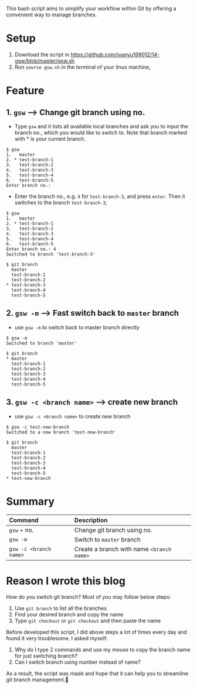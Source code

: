 [comment]: <> (Title: Script for Easy Git Branch Management)
[comment]: <> (Sub-title: Custom function which simplifies switching branch, create branch and branch navigation)

 This bash script aims to simplify your workflow within Git by offering a convenient way to manage branches.

# Setup
1. Download the script in https://github.com/ivanyu199012/14-gsw/blob/master/gsw.sh
2. Run `source gsw.sh` in the terminal of your linux machine,

# Feature

## 1. `gsw` --> Change git branch using no.
- Type `gsw` and it lists all available local branches and ask you to input the branch no., which you would like to switch to. Note that branch marked with * is your current branch.

```console
$ gsw
1.   master
2. * test-branch-1
3.   test-branch-2
4.   test-branch-3
5.   test-branch-4
6.   test-branch-5
Enter branch no.:
```

- Enter the branch no., e.g. `4` for `test-branch-3`, and press `enter`. Then it switches to the branch `test-branch-3`;

```console
$ gsw
1.   master
2. * test-branch-1
3.   test-branch-2
4.   test-branch-3
5.   test-branch-4
6.   test-branch-5
Enter branch no.: 4
Switched to branch 'test-branch-3'

$ git branch
  master
  test-branch-1
  test-branch-2
* test-branch-3
  test-branch-4
  test-branch-5
```

## 2. `gsw -m` --> Fast switch back to `master` branch
- use `gsw -m` to switch back to master branch directly

```console
$ gsw -m
Switched to branch 'master'

$ git branch
* master
  test-branch-1
  test-branch-2
  test-branch-3
  test-branch-4
  test-branch-5
```

## 3. `gsw -c <branch name>` --> create new branch
- use `gsw -c <branch name>` to create new branch

```console
$ gsw -c test-new-branch
Switched to a new branch 'test-new-branch'

$ git branch
  master
  test-branch-1
  test-branch-2
  test-branch-3
  test-branch-4
  test-branch-5
* test-new-branch
```

# Summary
| Command                | Description                                |
| :---------------------- | :------------------------------------------ |
| `gsw` + no.            | Change git branch using no.                |
| `gsw -m`               | Switch to `master` branch                  |
| `gsw -c <branch name>` | Create a branch with name `<branch name>` |

# Reason I wrote this blog
How do you switch git branch? Most of you may follow below steps:

1. Use `git branch` to list all the branches
2. Find your desired branch and copy the name
3. Type `git checkout` or  `git checkout` and then paste the name

Before developed this script, I did above steps a lot of times every day and found it very troublesome. I asked myself:
1. Why do I type 2 commands and use my mouse to copy the branch name for just switching branch?
2. Can I switch branch using number instead of name?

As a result, the script was made and hope that it can help you to streamline git branch management.🙂
